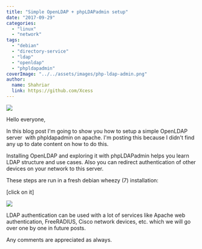 ```yaml
---
title: "Simple OpenLDAP + phpLDAPadmin setup"
date: "2017-09-29"
categories: 
  - "linux"
  - "network"
tags: 
  - "debian"
  - "directory-service"
  - "ldap"
  - "openldap"
  - "phpldapadmin"
coverImage: "../../assets/images/php-ldap-admin.png"
author:
  name: Shahriar
  link: https://github.com/Xcess
---
```


![](../../assets/images/php-ldap-admin.png)

Hello everyone,

In this blog post I'm going to show you how to setup a simple OpenLDAP server  with phpldapadmin on apache. I'm posting this because I didn't find any up to date content on how to do this.

Installing OpenLDAP and exploring it with phpLDAPadmin helps you learn LDAP structure and use cases. Also you can redirect authentication of other devices on your network to this server.

These steps are run in a fresh debian wheezy (7) installation:

\[click on it\]

[![](../../assets/images/asciinema-bind9.png)](https://asciinema.org/a/97546)

LDAP authentication can be used with a lot of services like Apache web authentication, FreeRADIUS, Cisco network devices, etc. which we will go over one by one in future posts.

Any comments are appreciated as always.
